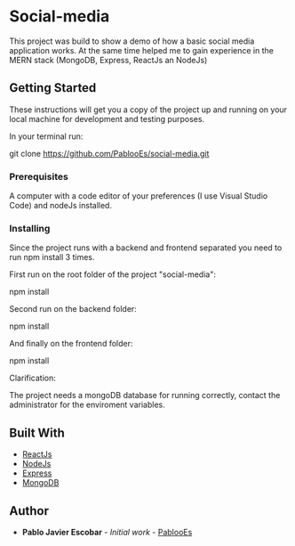 # Social-media

This project was build to show a demo of how a basic social media application works. At the same time helped me to gain experience in the MERN stack (MongoDB, Express, ReactJs an NodeJs)

## Getting Started

These instructions will get you a copy of the project up and running on your local machine for development and testing purposes.

In your terminal run:

git clone https://github.com/PablooEs/social-media.git

### Prerequisites

A computer with a code editor of your preferences (I use Visual Studio Code) and nodeJs installed.

### Installing

Since the project runs with a backend and frontend separated you need to run npm install 3 times.

First run on the root folder of the project "social-media":

npm install

Second run on the backend folder:

npm install

And finally on the frontend folder:

npm install

Clarification:

The project needs a mongoDB database for running correctly, contact the administrator for the enviroment variables.

## Built With

- [ReactJs](https://reactjs.org/)
- [NodeJs](https://nodejs.org/)
- [Express](https://expressjs.com/)
- [MongoDB](https://www.mongodb.com/)

## Author

- **Pablo Javier Escobar** - _Initial work_ - [PablooEs](https://github.com/PablooEs)
